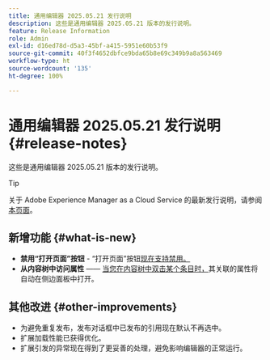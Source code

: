 ```yaml
---
title: 通用编辑器 2025.05.21 发行说明
description: 这些是通用编辑器 2025.05.21 版本的发行说明。
feature: Release Information
role: Admin
exl-id: d16ed78d-d5a3-45bf-a415-5951e60b53f9
source-git-commit: 40f3f4652dbfce9bda65b8e69c349b9a8a563469
workflow-type: ht
source-wordcount: '135'
ht-degree: 100%

---
```



# 通用编辑器 2025.05.21 发行说明 {#release-notes}

这些是通用编辑器 2025.05.21 版本的发行说明。

>[!TIP]
>
>关于 Adobe Experience Manager as a Cloud Service 的最新发行说明，请参阅[本页面](/help/release-notes/release-notes-cloud/release-notes-current.md)。

## 新增功能 {#what-is-new}

* **禁用“打开页面”按钮** - “打开页面”按钮[现在支持禁用。](/help/implementing/universal-editor/customizing.md#open-page)
* **从内容树中访问属性** —— [当您在内容树中双击某个条目时，](/help/sites-cloud/authoring/universal-editor/navigation.md)其关联的属性将自动在侧边面板中打开。

## 其他改进 {#other-improvements}

* 为避免重复发布，发布对话框中已发布的引用现在默认不再选中。
* 扩展加载性能已获得优化。
* 扩展引发的异常现在得到了更妥善的处理，避免影响编辑器的正常运行。
